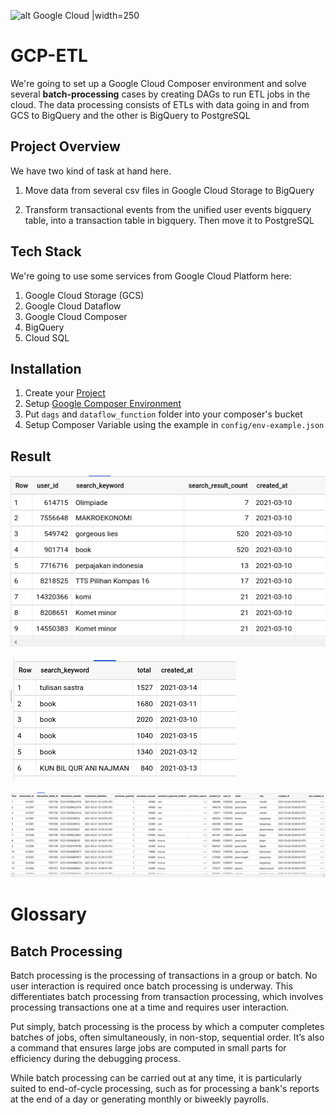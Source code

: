 ![alt Google Cloud |width=250](https://www.pointstar.co.id/wp-content/uploads/2018/11/Google-Cloud-P.png)

# GCP-ETL

We're going to set up a Google Cloud Composer
environment and solve several **batch-processing** cases
by creating DAGs to run ETL jobs in the cloud. The data
processing consists of ETLs with data going in and from
GCS to BigQuery and the other is BigQuery to PostgreSQL

## Project Overview
We have two kind of task at hand here.

1. Move data from several csv files in Google Cloud Storage to BigQuery

2. Transform transactional events from the unified user events bigquery
table, into a transaction table in bigquery. Then move it to PostgreSQL

## Tech Stack
We're going to use some services from Google Cloud Platform here:
1. Google Cloud Storage (GCS)
2. Google Cloud Dataflow
3. Google Cloud Composer
4. BigQuery
5. Cloud SQL

## Installation
1. Create your [Project](https://cloud.google.com/dataflow/docs/quickstarts/quickstart-python#before-you-begin)
2. Setup [Google Composer Environment](https://cloud.google.com/composer/docs/quickstart#creating_an_environment)
3. Put `dags` and `dataflow_function` folder into your composer's bucket
4. Setup Composer Variable using the example in `config/env-example.json`

## Result
![alt daily search result](output/1.png)

![alt most searched keyword](output/2.png)

![alt event](output/3.png)

# Glossary

## Batch Processing
Batch processing is the processing of transactions in a group or batch. No user interaction is required once batch processing is underway. This differentiates batch processing from transaction processing, which involves processing transactions one at a time and requires user interaction.

Put simply, batch processing is the process by which a computer completes batches of jobs, often simultaneously, in non-stop, sequential order. It’s also a command that ensures large jobs are computed in small parts for efficiency during the debugging process.

While batch processing can be carried out at any time, it is particularly suited to end-of-cycle processing, such as for processing a bank's reports at the end of a day or generating monthly or biweekly payrolls.